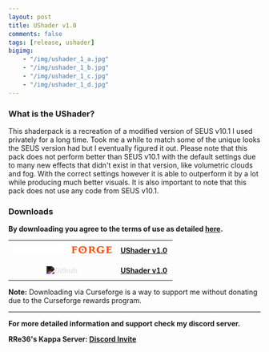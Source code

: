 ```yaml
---
layout: post
title: UShader v1.0
comments: false
tags: [release, ushader]
bigimg: 
    - "/img/ushader_1_a.jpg"
    - "/img/ushader_1_b.jpg"
    - "/img/ushader_1_c.jpg"
    - "/img/ushader_1_d.jpg"
---
```


### **What is the UShader?**

This shaderpack is a recreation of a modified version of SEUS v10.1 I used privately for a long time. Took me a while to match some of the unique looks the SEUS version had but I eventually figured it out. Please note that this pack does not perform better than SEUS v10.1 with the default settings due to many new effects that didn't exist in that version, like volumetric clouds and fog. With the correct settings however it is able to outperform it by a lot while producing much better visuals. It is also important to note that this pack does not use any code from SEUS v10.1.


### **Downloads**

**By downloading you agree to the terms of use as detailed [here](https://rre36.github.io/glProjectsWeb/license/).**

<table style="width:65%; border:none; background:none">
    <tr style="border:none; background:none; height: 40px">
        <th style="width:40%; border:none; background:none">
            <a href="https://www.curseforge.com/minecraft/customization/ushader">
            <img alt="Curseforge" style="max-width:200px" src="https://raw.githubusercontent.com/rre36/rre36.github.io/master/img/curseforge.png"></a>
        </th>
        <th style="width:40%; border:none; background:none">
            <a href="https://www.curseforge.com/minecraft/customization/ushader/files/2886021">UShader v1.0</a>
        </th>
    </tr>
    <tr style="border:none; background:none; height: 40px">
        <th style="width:40%; border:none; background:none">
            <img alt="Github" style="max-width:100px; filter:invert(100%)" src="https://github.githubassets.com/images/modules/logos_page/GitHub-Logo.png">
        </th>
        <th style="width:40%; border:none; background:none">
            <a href="https://github.com/rre36/glsl_ushader/releases/download/v1.0/UShader_v1.0.zip">UShader v1.0</a>
        </th>
    </tr>
</table>

**Note:** Downloading via Curseforge is a way to support me without donating due to the Curseforge rewards program.

***

**For more detailed information and support check my discord server.**

**RRe36's Kappa Server: [Discord Invite](https://discord.gg/y5xzQ6H)**